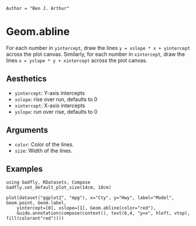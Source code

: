 ```@meta
Author = "Ben J. Arthur"
```

# Geom.abline

For each number in `yintercept`, draw the lines `y = xslope * x +
yintercept` across the plot canvas.  Similarly, for each number in
`xintercept`, draw the lines `x = yslope * y + xintercept` across the
plot canvas.

## Aesthetics

  * `yintercept`: Y-axis intercepts
  * `xslope`: rise over run, defaults to 0
  * `xintercept`: X-axis intercepts
  * `yslope`: run over rise, defaults to 0

## Arguments

  * `color`: Color of the lines.
  * `size`: Width of the lines.

## Examples

```@setup 1
using Gadfly, RDatasets, Compose
Gadfly.set_default_plot_size(14cm, 10cm)
```

```@example 1
plot(dataset("ggplot2", "mpg"), x="Cty", y="Hwy", label="Model", Geom.point, Geom.label,
    yintercept=[0], xslope=[1], Geom.abline(color="red"),
    Guide.annotation(compose(context(), text(6,4, "y=x", hleft, vtop), fill(colorant"red"))))
```
